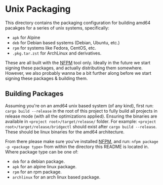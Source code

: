 # Unix Packaging #

This directory contains the packaging configuration for building amd64 pacakges
for a series of unix systems, specifically:

- `apk` for Alpine
- `deb` for Debian based systems (Debian, Ubuntu, etc.)
- `rpm` for systems like Fedora, CentOS, etc.
- `.pkg.tar.zst` for ArchLinux and derivatives.

These are all built with the [NFPM][nfpm] tool only. Ideally in the future we
start signing these packages, and actually distributing them somewhere.
However, we also probably wanna be a bit further along before we start signing
these packages & building them.

## Building Packages ##

Assuming you're on an amd64 unix based system (of any kind), first run:
`cargo build --release` in the root of this project to fully build all projects
in release mode (with all the optimizations applied). Ensuring the binaries are
available in `<project root>/target/release/` folder. For example:
`<project root>/target/release/bridgectl` should exist after
`cargo build --release`. These should be linux binaries for the amd64
architecture.

From there please make sure you've installed [NFPM][nfpm], and run:
`nfpm package -p <package type>` from within the directory this README is
located in. Where package type can be one of:

- `deb` for a debian package.
- `apk` for an alpine linux package.
- `rpm` for an rpm package.
- `archlinux` for an arch linux based package.

[nfpm]: https://nfpm.goreleaser.com/